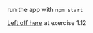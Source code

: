 run the app with `npm start`

[Left off here](https://fullstackopen.com/en/part1/a_more_complex_state_debugging_react_apps) at exercise 1.12